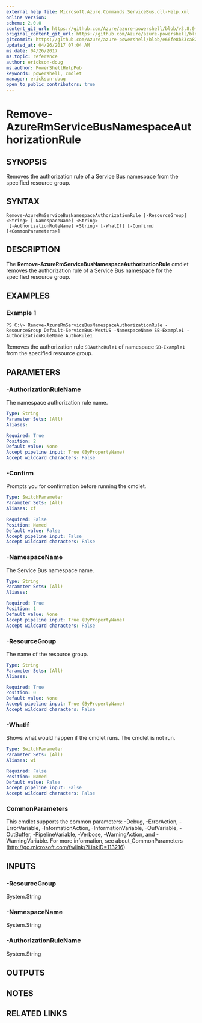 ```yaml
---
external help file: Microsoft.Azure.Commands.ServiceBus.dll-Help.xml
online version:
schema: 2.0.0
content_git_url: https://github.com/Azure/azure-powershell/blob/v3.8.0-April2017/src/ResourceManager/ServiceBus/Commands.ServiceBus/help/Remove-AzureRmServiceBusNamespaceAuthorizationRule.md
original_content_git_url: https://github.com/Azure/azure-powershell/blob/v3.8.0-April2017/src/ResourceManager/ServiceBus/Commands.ServiceBus/help/Remove-AzureRmServiceBusNamespaceAuthorizationRule.md
gitcommit: https://github.com/Azure/azure-powershell/blob/e66fe8b33ca829c1a5e79a1afb9209bd63ce094b
updated_at: 04/26/2017 07:04 AM
ms.date: 04/26/2017
ms.topic: reference
author: erickson-doug
ms.author: PowerShellHelpPub
keywords: powershell, cmdlet
manager: erickson-doug
open_to_public_contributors: true
---
```


# Remove-AzureRmServiceBusNamespaceAuthorizationRule

## SYNOPSIS
Removes the authorization rule of a Service Bus namespace from the specified resource group.

## SYNTAX

```
Remove-AzureRmServiceBusNamespaceAuthorizationRule [-ResourceGroup] <String> [-NamespaceName] <String>
 [-AuthorizationRuleName] <String> [-WhatIf] [-Confirm] [<CommonParameters>]
```

## DESCRIPTION
The **Remove-AzureRmServiceBusNamespaceAuthorizationRule** cmdlet removes the authorization rule of a Service Bus namespace for the specified resource group.

## EXAMPLES

### Example 1
```
PS C:\> Remove-AzureRmServiceBusNamespaceAuthorizationRule -ResourceGroup Default-ServiceBus-WestUS -NamespaceName SB-Example1 -AuthorizationRuleName AuthoRule1
```

Removes the authorization rule `SBAuthoRule1` of namespace `SB-Example1` from the specified resource group.

## PARAMETERS

### -AuthorizationRuleName
The namespace authorization rule name.

```yaml
Type: String
Parameter Sets: (All)
Aliases: 

Required: True
Position: 2
Default value: None
Accept pipeline input: True (ByPropertyName)
Accept wildcard characters: False
```

### -Confirm
Prompts you for confirmation before running the cmdlet.

```yaml
Type: SwitchParameter
Parameter Sets: (All)
Aliases: cf

Required: False
Position: Named
Default value: False
Accept pipeline input: False
Accept wildcard characters: False
```

### -NamespaceName
The Service Bus namespace name.

```yaml
Type: String
Parameter Sets: (All)
Aliases: 

Required: True
Position: 1
Default value: None
Accept pipeline input: True (ByPropertyName)
Accept wildcard characters: False
```

### -ResourceGroup
The name of the resource group.

```yaml
Type: String
Parameter Sets: (All)
Aliases: 

Required: True
Position: 0
Default value: None
Accept pipeline input: True (ByPropertyName)
Accept wildcard characters: False
```

### -WhatIf
Shows what would happen if the cmdlet runs.
The cmdlet is not run.

```yaml
Type: SwitchParameter
Parameter Sets: (All)
Aliases: wi

Required: False
Position: Named
Default value: False
Accept pipeline input: False
Accept wildcard characters: False
```

### CommonParameters
This cmdlet supports the common parameters: -Debug, -ErrorAction, -ErrorVariable, -InformationAction, -InformationVariable, -OutVariable, -OutBuffer, -PipelineVariable, -Verbose, -WarningAction, and -WarningVariable. For more information, see about_CommonParameters (http://go.microsoft.com/fwlink/?LinkID=113216).

## INPUTS

### -ResourceGroup
 System.String

### -NamespaceName
 System.String

### -AuthorizationRuleName
 System.String

## OUTPUTS

## NOTES

## RELATED LINKS

